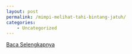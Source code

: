 ```yaml
---
layout: post
permalink: /mimpi-melihat-tahi-bintang-jatuh/
categories:
    - Uncategorized
---
```


[Baca Selengkapnya](/06)